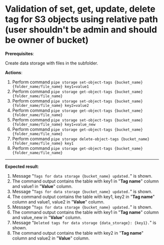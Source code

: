 # Validation of set, get, update, delete tag for S3 objects using relative path (user shouldn't be admin and should be owner of bucket) 

**Prerequisites**:

Create data storage with files in the subfolder.

**Actions**:
1.	Perform command `pipe storage set-object-tags {bucket_name} {folder_name/file_name} key1=value1`
2.	Perform command `pipe storage get-object-tags {bucket_name} {folder_name/file_name}`
3.	Perform command `pipe storage set-object-tags {bucket_name} {folder_name/file_name} key2=value2`
4.	Perform command `pipe storage get-object-tags {bucket_name} {folder_name/file_name}`
5.	Perform command `pipe storage set-object-tags {bucket_name} {folder_name/file_name} key1=value_new`
6.	Perform command `pipe storage get-object-tags {bucket_name} {folder_name/file_name}`
7.	Perform command `pipe storage delete-object-tags {bucket_name} {folder_name/file_name} key1`
8.	Perform command `pipe storage get-object-tags {bucket_name} {folder_name/file_name}`

***

**Expected result**:
1.	Message "`Tags for data storage {bucket_name} updated.`" is shown. 
2.	The command output contains the table with key1 in "**Tag name**" column and value1 in "**Value**" column.
3.	Message "`Tags for data storage {bucket_name} updated.`" is shown.
4.	The command output contains the table with key1, key2 in "**Tag name**" column and value1, value2 in "**Value**" column.
5.	Message "`Tags for data storage {bucket_name} updated.`" is shown.
6.	The command output contains the table with key1 in "**Tag name**" column and value_new in "**Value**" column.
7.	Message "`Deleted tags for data storage {data_storage}: {key1}.`" is shown.
8.	The command output contains the table with key2 in "**Tag name**" column and value2 in "**Value**" column.
